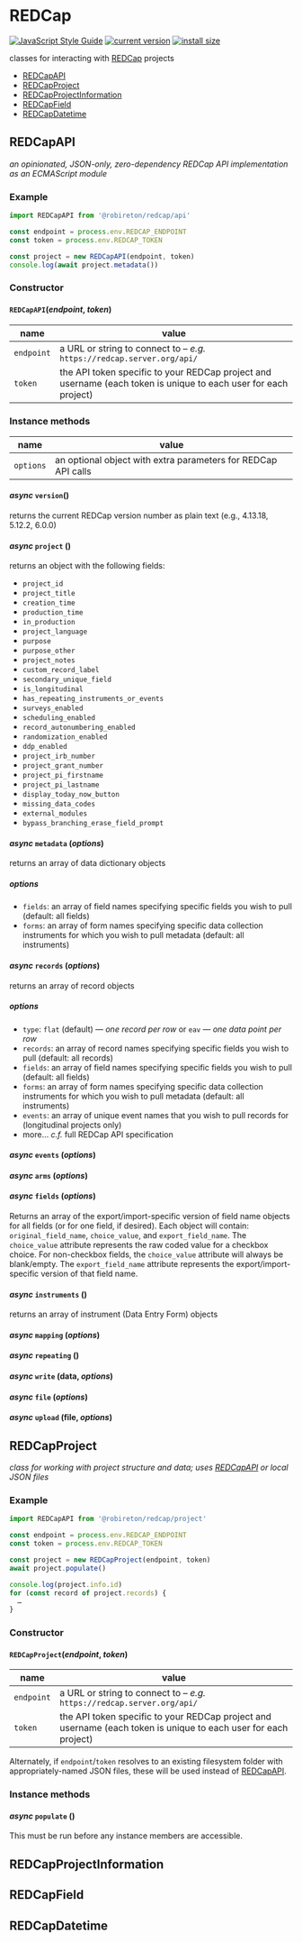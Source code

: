 # REDCap

[![JavaScript Style Guide](https://img.shields.io/badge/code_style-standard-brightgreen.svg)](https://standardjs.com)
[![current version](https://img.shields.io/npm/v/@robireton/redcap)](https://www.npmjs.com/package/@robireton/redcap)
[![install size](https://packagephobia.com/badge?p=@robireton/redcap)](https://packagephobia.com/result?p=@robireton/redcap)

classes for interacting with [REDCap](https://projectredcap.org/) projects

* [REDCapAPI](#redcapapi)
* [REDCapProject](#redcapproject)
* [REDCapProjectInformation](#redcapprojectinformation)
* [REDCapField](#redcapfield)
* [REDCapDatetime](#redcapdatetime)

## REDCapAPI

*an opinionated, JSON-only, zero-dependency REDCap API implementation as an ECMAScript module*

### Example
```js
import REDCapAPI from '@robireton/redcap/api'

const endpoint = process.env.REDCAP_ENDPOINT
const token = process.env.REDCAP_TOKEN

const project = new REDCapAPI(endpoint, token)
console.log(await project.metadata())
```

### Constructor

#### `REDCapAPI`(*endpoint*, *token*)

| name | value |
| ---- | ----- |
| `endpoint` | a URL or string to connect to – *e.g.* `https://redcap.server.org/api/` |
| `token` | the API token specific to your REDCap project and username (each token is unique to each user for each project) |


### Instance methods

| name | value |
| ---- | ----- |
| `options` | an optional object with extra parameters for REDCap API calls |

#### *async* `version`()

returns the current REDCap version number as plain text (e.g., 4.13.18, 5.12.2, 6.0.0)

#### *async*  `project` ()

returns an object with the following fields:

* `project_id`
* `project_title`
* `creation_time`
* `production_time`
* `in_production`
* `project_language`
* `purpose`
* `purpose_other`
* `project_notes`
* `custom_record_label`
* `secondary_unique_field`
* `is_longitudinal`
* `has_repeating_instruments_or_events`
* `surveys_enabled`
* `scheduling_enabled`
* `record_autonumbering_enabled`
* `randomization_enabled`
* `ddp_enabled`
* `project_irb_number`
* `project_grant_number`
* `project_pi_firstname`
* `project_pi_lastname`
* `display_today_now_button`
* `missing_data_codes`
* `external_modules`
* `bypass_branching_erase_field_prompt`

#### *async*  `metadata` (*options*)

returns an array of data dictionary objects

##### options
* `fields`: an array of field names specifying specific fields you wish to pull (default: all fields)
* `forms`: an array of form names specifying specific data collection instruments for which you wish to pull metadata (default: all instruments)

#### *async*  `records` (*options*)

returns an array of record objects

##### options
* `type`: `flat` (default) — *one record per row* or `eav` — *one data point per row*
* `records`: an array of record names specifying specific fields you wish to pull (default: all records)
* `fields`: an array of field names specifying specific fields you wish to pull (default: all fields)
* `forms`: an array of form names specifying specific data collection instruments for which you wish to pull metadata (default: all instruments)
* `events`: an array of unique event names that you wish to pull records for (longitudinal projects only)
* more… *c.f.* full REDCap API specification

#### *async*  `events` (*options*)
#### *async*  `arms` (*options*)
#### *async*  `fields` (*options*)

Returns an array of the export/import-specific version of field name objects for all fields (or for one field, if desired). Each object will contain: `original_field_name`, `choice_value`, and `export_field_name`. The `choice_value` attribute represents the raw coded value for a checkbox choice. For non-checkbox fields, the `choice_value` attribute will always be blank/empty. The `export_field_name` attribute represents the export/import-specific version of that field name.

#### *async*  `instruments` ()

returns an array of instrument (Data Entry Form) objects

#### *async*  `mapping` (*options*)
#### *async*  `repeating` ()
#### *async*  `write` (data, *options*)
#### *async*  `file` (*options*)
#### *async*  `upload` (file, *options*)


## REDCapProject

*class for working with project structure and data; uses [REDCapAPI](#redcapapi) or local JSON files*

### Example
```js
import REDCapAPI from '@robireton/redcap/project'

const endpoint = process.env.REDCAP_ENDPOINT
const token = process.env.REDCAP_TOKEN

const project = new REDCapProject(endpoint, token)
await project.populate()

console.log(project.info.id)
for (const record of project.records) {
  …
}
```

### Constructor

#### `REDCapProject`(*endpoint*, *token*)

| name | value |
| ---- | ----- |
| `endpoint` | a URL or string to connect to – *e.g.* `https://redcap.server.org/api/` |
| `token` | the API token specific to your REDCap project and username (each token is unique to each user for each project) |

Alternately, if `endpoint`/`token` resolves to an existing filesystem folder with appropriately-named JSON files, these will be used instead of [REDCapAPI](#redcapapi).

### Instance methods

#### *async* `populate` ()

This must be run before any instance members are accessible.


## REDCapProjectInformation

## REDCapField

## REDCapDatetime

